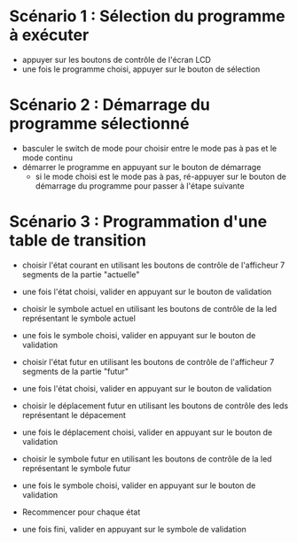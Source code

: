 # Scénario 1 : Sélection du programme à exécuter
- appuyer sur les boutons de contrôle de l'écran LCD
- une fois le programme choisi, appuyer sur le bouton de sélection

# Scénario 2 : Démarrage du programme sélectionné
- basculer le switch de mode pour choisir entre le mode pas à pas et le mode continu
- démarrer le programme en appuyant sur le bouton de démarrage
	- si le mode choisi est le mode pas à pas, ré-appuyer sur le bouton de démarrage du programme pour passer à l'étape suivante

# Scénario 3 : Programmation d'une table de transition
- choisir l'état courant en utilisant les boutons de contrôle de l'afficheur 7 segments de la partie "actuelle"
- une fois l'état choisi, valider en appuyant sur le bouton de validation
- choisir le symbole actuel en utilisant les boutons de contrôle de la led représentant le symbole actuel
- une fois le symbole choisi, valider en appuyant sur le bouton de validation
- choisir l'état futur en utilisant les boutons de contrôle de l'afficheur 7 segments de la partie "futur"
- une fois l'état choisi, valider en appuyant sur le bouton de validation
-  choisir le déplacement futur en utilisant les boutons de contrôle des leds représentant le dépacement
- une fois le déplacement choisi, valider en appuyant sur le bouton de validation
- choisir le symbole futur en utilisant les boutons de contrôle de la led représentant le symbole futur
- une fois le symbole choisi, valider en appuyant sur le bouton de validation

- Recommencer pour chaque état
- une fois fini, valider en appuyant sur le symbole de validation